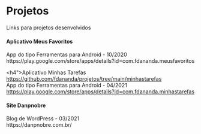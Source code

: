# Projetos
Links para projetos desenvolvidos

 <h4>Aplicativo Meus Favoritos</h4> 
 App do tipo Ferramentas para Android - 10/2020<br>
 https://play.google.com/store/apps/details?id=com.fdananda.meusfavoritos
 
 <h4">Aplicativo Minhas Tarefas</h4>
 https://github.com/fdananda/projetos/tree/main/minhastarefas<br>
 App do tipo Ferramentas para Android - 04/2021<br>
 https://play.google.com/store/apps/details?id=com.fdananda.minhastarefas

 <h4>Site Danpnobre</h4> 
 Blog de WordPress - 03/2021<br>
 https://danpnobre.com.br/
